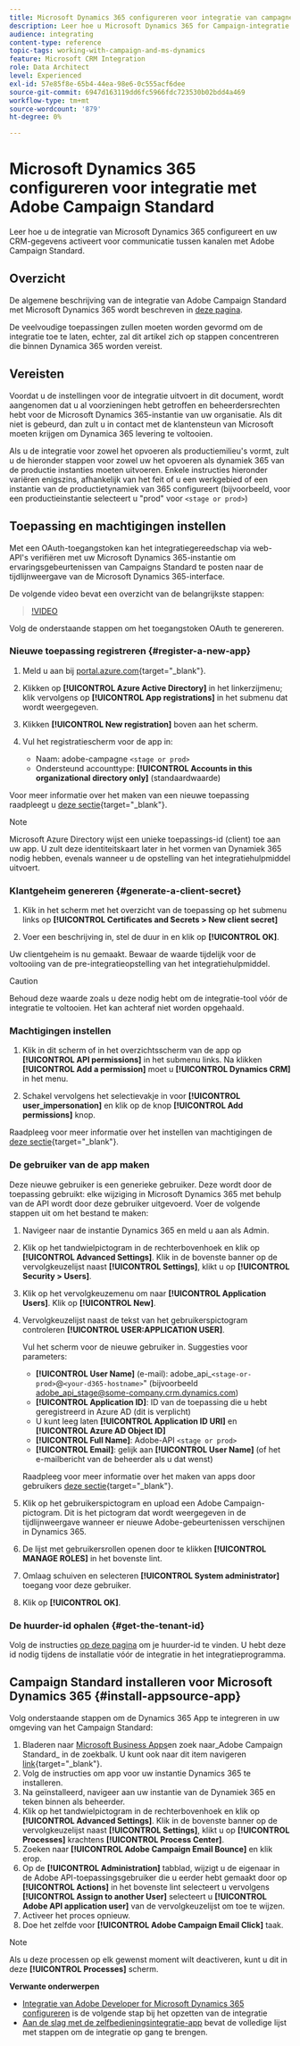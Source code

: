 ```yaml
---
title: Microsoft Dynamics 365 configureren voor integratie van campagnes
description: Leer hoe u Microsoft Dynamics 365 for Campaign-integratie configureert.
audience: integrating
content-type: reference
topic-tags: working-with-campaign-and-ms-dynamics
feature: Microsoft CRM Integration
role: Data Architect
level: Experienced
exl-id: 57e85f8e-65b4-44ea-98e6-0c555acf6dee
source-git-commit: 6947d163119dd6fc5966fdc723530b02bdd4a469
workflow-type: tm+mt
source-wordcount: '879'
ht-degree: 0%

---
```


# Microsoft Dynamics 365 configureren voor integratie met Adobe Campaign Standard

Leer hoe u de integratie van Microsoft Dynamics 365 configureert en uw CRM-gegevens activeert voor communicatie tussen kanalen met Adobe Campaign Standard.

## Overzicht

De algemene beschrijving van de integratie van Adobe Campaign Standard met Microsoft Dynamics 365 wordt beschreven in [deze pagina](../../integrating/using/d365-acs-get-started.md).

De veelvoudige toepassingen zullen moeten worden gevormd om de integratie toe te laten, echter, zal dit artikel zich op stappen concentreren die binnen Dynamica 365 worden vereist.

## Vereisten

Voordat u de instellingen voor de integratie uitvoert in dit document, wordt aangenomen dat u al voorzieningen hebt getroffen en beheerdersrechten hebt voor de Microsoft Dynamics 365-instantie van uw organisatie.  Als dit niet is gebeurd, dan zult u in contact met de klantensteun van Microsoft moeten krijgen om Dynamica 365 levering te voltooien.

Als u de integratie voor zowel het opvoeren als productiemilieu&#39;s vormt, zult u de hieronder stappen voor zowel uw het opvoeren als dynamiek 365 van de productie instanties moeten uitvoeren. Enkele instructies hieronder variëren enigszins, afhankelijk van het feit of u een werkgebied of een instantie van de productietynamiek van 365 configureert (bijvoorbeeld, voor een productieinstantie selecteert u &quot;prod&quot; voor `<stage or prod>`)

## Toepassing en machtigingen instellen

Met een OAuth-toegangstoken kan het integratiegereedschap via web-API&#39;s verifiëren met uw Microsoft Dynamics 365-instantie om ervaringsgebeurtenissen van Campaigns Standard te posten naar de tijdlijnweergave van de Microsoft Dynamics 365-interface.

De volgende video bevat een overzicht van de belangrijkste stappen:

>[!VIDEO](https://video.tv.adobe.com/v/27637)

Volg de onderstaande stappen om het toegangstoken OAuth te genereren.

### Nieuwe toepassing registreren {#register-a-new-app}

1. Meld u aan bij [portal.azure.com](https://portal.azure.com){target="_blank"}.

1. Klikken op **[!UICONTROL Azure Active Directory]** in het linkerzijmenu; klik vervolgens op **[!UICONTROL App registrations]** in het submenu dat wordt weergegeven.

1. Klikken **[!UICONTROL New registration]** boven aan het scherm.

1. Vul het registratiescherm voor de app in:

   * Naam: adobe-campagne `<stage or prod>`
   * Ondersteund accounttype: **[!UICONTROL Accounts in this organizational directory only]** (standaardwaarde)

Voor meer informatie over het maken van een nieuwe toepassing raadpleegt u [deze sectie](https://docs.microsoft.com/en-us/azure/active-directory/develop/quickstart-register-app){target="_blank"}.

>[!NOTE]
>
>Microsoft Azure Directory wijst een unieke toepassings-id (client) toe aan uw app. U zult deze identiteitskaart later in het vormen van Dynamiek 365 nodig hebben, evenals wanneer u de opstelling van het integratiehulpmiddel uitvoert.

### Klantgeheim genereren {#generate-a-client-secret}

1. Klik in het scherm met het overzicht van de toepassing op het submenu links op **[!UICONTROL Certificates and Secrets > New client secret]**

1. Voer een beschrijving in, stel de duur in en klik op **[!UICONTROL OK]**.

Uw clientgeheim is nu gemaakt. Bewaar de waarde tijdelijk voor de voltooiing van de pre-integratieopstelling van het integratiehulpmiddel.

>[!CAUTION]
>
>Behoud deze waarde zoals u deze nodig hebt om de integratie-tool vóór de integratie te voltooien. Het kan achteraf niet worden opgehaald.


### Machtigingen instellen

1. Klik in dit scherm of in het overzichtsscherm van de app op **[!UICONTROL API permissions]** in het submenu links.  Na klikken **[!UICONTROL Add a permission]** moet u **[!UICONTROL Dynamics CRM]** in het menu.

1. Schakel vervolgens het selectievakje in voor **[!UICONTROL user_impersonation]** en klik op de knop **[!UICONTROL Add permissions]** knop.

Raadpleeg voor meer informatie over het instellen van machtigingen de [deze sectie](https://docs.microsoft.com/en-us/azure/active-directory/develop/quickstart-configure-app-access-web-apis#add-permissions-to-access-web-apis){target="_blank"}.

### De gebruiker van de app maken

Deze nieuwe gebruiker is een generieke gebruiker. Deze wordt door de toepassing gebruikt: elke wijziging in Microsoft Dynamics 365 met behulp van de API wordt door deze gebruiker uitgevoerd. Voer de volgende stappen uit om het bestand te maken:

1. Navigeer naar de instantie Dynamics 365 en meld u aan als Admin.

1. Klik op het tandwielpictogram in de rechterbovenhoek en klik op **[!UICONTROL Advanced Settings]**. Klik in de bovenste banner op de vervolgkeuzelijst naast **[!UICONTROL Settings]**, klikt u op **[!UICONTROL Security > Users]**.

1. Klik op het vervolgkeuzemenu om naar **[!UICONTROL Application Users]**. Klik op **[!UICONTROL New]**.

1. Vervolgkeuzelijst naast de tekst van het gebruikerspictogram controleren **[!UICONTROL USER:APPLICATION USER]**.

   Vul het scherm voor de nieuwe gebruiker in.  Suggesties voor parameters:

   * **[!UICONTROL User Name]** (e-mail): adobe_api_`<stage-or-prod>`@`<your-d365-hostname>`&quot; (bijvoorbeeld adobe_api_stage@some-company.crm.dynamics.com)
   * **[!UICONTROL Application ID]**: ID van de toepassing die u hebt geregistreerd in Azure AD (dit is verplicht)
   * U kunt leeg laten **[!UICONTROL Application ID URI]** en **[!UICONTROL Azure AD Object ID]**
   * **[!UICONTROL Full Name]**: Adobe-API `<stage or prod>`
   * **[!UICONTROL Email]**: gelijk aan **[!UICONTROL User Name]** (of het e-mailbericht van de beheerder als u dat wenst)

   Raadpleeg voor meer informatie over het maken van apps door gebruikers [deze sectie](https://docs.microsoft.com/en-gb/power-platform/admin/create-users-assign-online-security-roles#create-an-application-user){target="_blank"}.

1. Klik op het gebruikerspictogram en upload een Adobe Campaign-pictogram. Dit is het pictogram dat wordt weergegeven in de tijdlijnweergave wanneer er nieuwe Adobe-gebeurtenissen verschijnen in Dynamics 365.

1. De lijst met gebruikersrollen openen door te klikken **[!UICONTROL MANAGE ROLES]** in het bovenste lint.

1. Omlaag schuiven en selecteren **[!UICONTROL System administrator]** toegang voor deze gebruiker.

1. Klik op **[!UICONTROL OK]**.

### De huurder-id ophalen {#get-the-tenant-id}

Volg de instructies [op deze pagina](https://docs.microsoft.com/en-us/onedrive/find-your-office-365-tenant-id) om je huurder-id te vinden.  U hebt deze id nodig tijdens de installatie vóór de integratie in het integratieprogramma.

## Campaign Standard installeren voor Microsoft Dynamics 365 {#install-appsource-app}

Volg onderstaande stappen om de Dynamics 365 App te integreren in uw omgeving van het Campaign Standard:

1. Bladeren naar [Microsoft Business Apps](https://appsource.microsoft.com/en-us/marketplace/apps)en zoek naar_Adobe Campaign Standard_ in de zoekbalk.
U kunt ook naar dit item navigeren [link](https://appsource.microsoft.com/en-us/product/dynamics-365/adobe.adobe_campaign_d365?tab=Overview){target="_blank"}.
1. Volg de instructies om app voor uw instantie Dynamics 365 te installeren.
1. Na geïnstalleerd, navigeer aan uw instantie van de Dynamiek 365 en teken binnen als beheerder.
1. Klik op het tandwielpictogram in de rechterbovenhoek en klik op **[!UICONTROL Advanced Settings]**. Klik in de bovenste banner op de vervolgkeuzelijst naast **[!UICONTROL Settings]**, klikt u op **[!UICONTROL Processes]** krachtens **[!UICONTROL Process Center]**.
1. Zoeken naar **[!UICONTROL Adobe Campaign Email Bounce]** en klik erop.
1. Op de **[!UICONTROL Administration]** tabblad, wijzigt u de eigenaar in de Adobe API-toepassingsgebruiker die u eerder hebt gemaakt door op **[!UICONTROL Actions]** in het bovenste lint selecteert u vervolgens **[!UICONTROL Assign to another User]** selecteert u **[!UICONTROL Adobe API application user]** van de vervolgkeuzelijst om toe te wijzen.
1. Activeer het proces opnieuw.
1. Doe het zelfde voor **[!UICONTROL Adobe Campaign Email Click]** taak.

>[!NOTE]
>
>Als u deze processen op elk gewenst moment wilt deactiveren, kunt u dit in deze **[!UICONTROL Processes]** scherm.

**Verwante onderwerpen**

* [Integratie van Adobe Developer for Microsoft Dynamics 365 configureren](../../integrating/using/d365-acs-configure-adobe-io.md) is de volgende stap bij het opzetten van de integratie
* [Aan de slag met de zelfbedieningsintegratie-app](../../integrating/using/d365-acs-self-service-app-quick-start-guide.md) bevat de volledige lijst met stappen om de integratie op gang te brengen.

